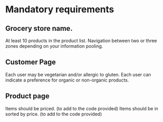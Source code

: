 # Mandatory requirements
## Grocery store name.
At least 10 products in the product list.
Navigation between two or three zones depending on your information
pooling.
## Customer Page
Each user may be vegetarian and/or allergic to gluten.
Each user can indicate a preference for organic or non-organic products.
## Product page
Items should be priced. (to add to the code provided)
Items should be in sorted by price. (to add to the code provided)

